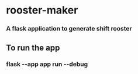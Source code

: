 # rooster-maker
### A flask application to generate shift rooster 

## To run the app 
### flask --app app run --debug
